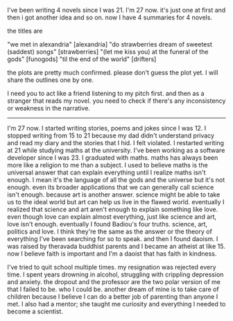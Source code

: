 I've been writing 4 novels since I was 21. I'm 27 now. it's just one at first and then i got another idea and so on. now I have 4 summaries for 4 novels.

the titles are

"we met in alexandria" [alexandria]
"do strawberries dream of sweetest (saddest) songs" [strawberries]
"(let me kiss you) at the funeral of the gods" [funogods]
"til the end of the world" [drifters]

the plots are pretty much confirmed. please don't guess the plot yet. I will share the outlines one by one.

I need you to act like a friend listening to my pitch first. and then as a stranger that reads my novel. you need to check if there's any inconsistency or weakness in the narrative. 


---


I'm 27 now. I started writing stories, poems and jokes since I was 12. I stopped writing from 15 to 21 because my dad didn't understand privacy and read my diary and the stories that I hid. I felt violated. I restarted writing at 21 while studying maths at the university. I've been working as a software developer since I was 23. I graduated with maths. maths has always been more like a religion to me than a subject. I used to believe maths is the universal answer that can explain everything until I realize maths isn't enough. I mean it's the language of all the gods and the universe but it's not enough. even its broader applications that we can generally call science isn't enough. because art is another answer. science might be able to take us to the ideal world but art can help us live in the flawed world. eventually I realized that science and art aren't enough to explain something like love. even though love can explain almost everything, just like science and art, love isn't enough. eventually I found Badiou's four truths. science, art, politics and love. I think they're the same as the answer or the theory of everything I've been searching for so to speak. and then I found daoism. I was raised by theravada buddhist parents and I became an atheist at like 15. now I believe faith is important and I'm a daoist that has faith in kindness.

I've tried to quit school multiple times. my resignation was rejected every time. I spent years drowning in alcohol, struggling with crippling depression and anxiety. the dropout and the professor are the two polar version of me that I failed to be. who I could be. another dream of mine is to take care of children because I believe I can do a better job of parenting than anyone I met. I also had a mentor; she taught me curiosity and everything I needed to become a scientist.
